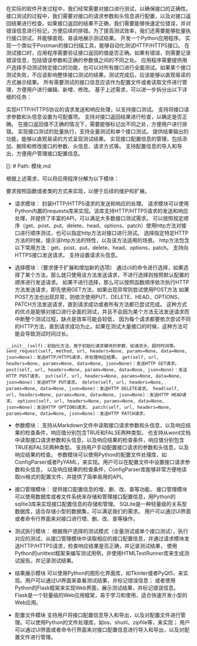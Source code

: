 在实际的软件开发过程中，我们经常需要对接口进行测试，以确保接口的正确性。接口测试的过程中，我们需要对接口的请求参数和头信息进行配置，以及对接口返回结果进行检查。如果接口返回的结果不正确，我们需要能够快速定位错误，并对错误信息进行标记，方便后续的排错。为了提高测试效率，我们还需要能够批量执行接口测试，并能够直观、易读地展示测试结果。
开发一个Python应用程序。
实现一个类似于Postman的接口扫描工具，能够自动化测试HTTP/HTTPS接口。
在测试接口时，应用程序需要验证接口返回的值是否正确。如果有错误，则需要记录错误信息，包括错误参数和正确的参数值之间的不同之处。
应用程序需要提供用户选择手动测试特定接口的功能，也可以对所有接口进行全面测试。如果某个接口测试失败，不应该影响整体接口测试的结果。测试完成后，应该能够以直观易读的方式展示结果。
所有需要测试的接口信息应该作为配置文件或者读取文件进行管理，方便用户进行编辑、新增、修改。
基于上述需求，可以进一步拆分出以下详细的任务：

实现HTTP/HTTPS协议的请求发送和响应处理，以支持接口测试。
支持将接口请求参数和头信息设置为可配置项。
支持对接口返回结果进行检查，以确定是否正确。
在接口返回值不正确的情况下，需要能够标记出不同之处，方便用户进行排错。
实现接口测试的批量执行，支持全量测试和单个接口测试。
提供结果输出的功能，能够以直观易读的方式呈现测试结果。
实现接口配置信息的管理，包括添加、删除和修改接口的参数、头信息、请求方式等。
支持配置信息的导入和导出，方便用户管理接口配置信息。






[]: # Path: 模块.md

根据上述需求，可以将应用程序分解为以下模块：

要求按照函数或者类的方式来实现，以便于后续的维护和扩展。

* 请求模块：
封装HTTP/HTTPS请求的发送和响应的处理。
请求模块可以使用Python内置的requests库来实现。该库支持HTTP/HTTPS请求的发送和响应处理，并提供了丰富的API，可以满足大多数接口测试需求。
可以按照规定顺序（get、post、put、delete、head、options、patch）使用http方法对接口进行顺序测试，也可以指定http方法对接口进行测试。
选择指定特定HTTP方法的时候，提示该http方法的特性，以及该方法适用的场景。
http方法包含以下常用方法：get、post、put、delete、head、options、patch。
支持向HTTPS接口发送请求。
支持设置请求头信息。

* 选择模块：（要求便于扩展和增加新的选项）
通过cli的命令进行选择，如果选择了某个方法，那么就只使用该方法发送请求，不进行选择则按照默认配置的顺序进行发送请求。
如果不进行选择，那么可以按照函数顺序依次执行HTTP方法发送请求，即先使用GET方法，如果出现异常则尝试使用POST方法
如果POST方法也出现异常，则依次使用PUT、DELETE、HEAD、OPTIONS、PATCH方法发送请求，直到请求成功或者所有方法都已尝试完成。
这种方式的优点是能够对接口进行全面的测试，并且不会因为某个方法无法发送请求而中断整个测试过程，缺点是效率可能会较低，
因为每个请求都要依次尝试不同的HTTP方法，直到请求成功为止。如果在测试大量接口的时候，这种方法可能会导致测试时间过长。

`__init__(self)：初始化方法，用于初始化请求模块的参数，如请求头、超时时间等。
send_request(self, method, url, headers=None, params=None, data=None, json=None)：发送HTTP/HTTPS请求，并处理响应结果。
get(self, url, headers=None, params=None, data=None, json=None)：发送HTTP GET请求。
post(self, url, headers=None, params=None, data=None, json=None)：发送HTTP POST请求。
put(self, url, headers=None, params=None, data=None, json=None)：发送HTTP PUT请求。
delete(self, url, headers=None, params=None, data=None, json=None)：发送HTTP DELETE请求。
head(self, url, headers=None, params=None, data=None, json=None)：发送HTTP HEAD请求。
options(self, url, headers=None, params=None, data=None, json=None)：发送HTTP OPTIONS请求。
patch(self, url, headers=None, params=None, data=None, json=None)：发送HTTP PATCH请求。`


* 参数模块：
支持从Markdown文件中读取接口请求参数和头信息，以及响应结果的检查条件，响应值分别包含TRUE和FALSE两种类型。
也支持从word文档中读取接口请求参数和头信息，以及响应结果的检查条件，响应值分别包含TRUE和FALSE两种类型。
支持用户手动配置接口请求的参数和头信息，以及响应结果的检查。
参数模块可以使用Python的配置文件处理库，如ConfigParser或者PyYAML，来实现。用户可以在配置文件中设置接口请求参数和头信息，
以及响应结果的检查条件，ConfigParser库能够非常方便地读取ini格式的配置文件，并提供了简单易用的API。

* 接口管理模块：
提供接口配置信息的增、删、改、查等功能，
接口管理模块可以使用数据库或者文件系统来存储和管理接口配置信息，用Python的sqlite3库来实现接口配置信息的存储和管理。
SQLite是一种轻量级的关系型数据库，适合存储小型的数据集，可以满足我们的需求。
用户可以通过UI界面或者命令行界面来对接口进行增、删、改、查等操作。

* 测试执行模块：
根据用户选择的测试模式（全量测试或单个接口测试），执行对应的测试，从接口管理模块中读取相应的接口配置信息，并通过请求模块发送HTTP/HTTPS请求，检查响应结果是否正确，并记录测试结果，
使用Python的unittest框架来编写测试用例，并使用HTMLTestRunner库来生成测试报告。并记录测试结果。


* 结果展示模块
可以使用Python的图形化界面库，如Tkinter或者PyQt5，来实现。用户可以通过UI界面来查看测试结果，并标记错误信息；
或者使用Python的Flask框架来实现Web界面，展示测试结果，并标记错误信息。
Flask是一个轻量级的Web应用框架，易于学习和使用，适合快速开发小型的Web应用。

* 配置文件模块
支持用户将接口配置信息导入和导出，以及对配置文件进行管理。可以使用Python的文件处理库，如os、shutil、zipfile等，来实现；
用户可以通过UI界面或者命令行界面来对接口配置信息进行导入和导出，以及对配置文件进行管理。














